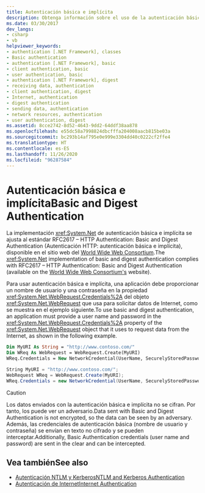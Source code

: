 ```yaml
---
title: Autenticación básica e implícita
description: Obtenga información sobre el uso de la autenticación básica e implícita, en la que una aplicación proporciona un nombre de usuario y una contraseña en el objeto WebRequest que usa para solicitar datos.
ms.date: 03/30/2017
dev_langs:
- csharp
- vb
helpviewer_keywords:
- authentication [.NET Framework], classes
- Basic authentication
- authentication [.NET Framework], basic
- client authentication, basic
- user authentication, basic
- authentication [.NET Framework], digest
- receiving data, authentication
- client authentication, digest
- Internet, authentication
- digest authentication
- sending data, authentication
- network resources, authentication
- user authentication, digest
ms.assetid: 8cce2742-8d52-4643-9dd2-64ddf38aa878
ms.openlocfilehash: e55dc58a7998824dbcfffa204008aacb815be03a
ms.sourcegitcommit: bc293b14af795e0e999e3304dd40c0222cf2ffe4
ms.translationtype: HT
ms.contentlocale: es-ES
ms.lasthandoff: 11/26/2020
ms.locfileid: "96287584"
---
```

# <a name="basic-and-digest-authentication"></a><span data-ttu-id="ba773-103">Autenticación básica e implícita</span><span class="sxs-lookup"><span data-stu-id="ba773-103">Basic and Digest Authentication</span></span>

<span data-ttu-id="ba773-104">La implementación <xref:System.Net> de autenticación básica e implícita se ajusta al estándar RFC2617 – HTTP Authentication: Basic and Digest Authentication (Autenticación HTTP: autenticación básica e implícita), disponible en el sitio web del [World Wide Web Consortium](https://www.w3.org).</span><span class="sxs-lookup"><span data-stu-id="ba773-104">The <xref:System.Net> implementation of basic and digest authentication complies with RFC2617 – HTTP Authentication: Basic and Digest Authentication (available on the [World Wide Web Consortium's](https://www.w3.org) website).</span></span>  
  
 <span data-ttu-id="ba773-105">Para usar autenticación básica e implícita, una aplicación debe proporcionar un nombre de usuario y una contraseña en la propiedad <xref:System.Net.WebRequest.Credentials%2A> del objeto <xref:System.Net.WebRequest> que usa para solicitar datos de Internet, como se muestra en el ejemplo siguiente.</span><span class="sxs-lookup"><span data-stu-id="ba773-105">To use basic and digest authentication, an application must provide a user name and password in the <xref:System.Net.WebRequest.Credentials%2A> property of the <xref:System.Net.WebRequest> object that it uses to request data from the Internet, as shown in the following example.</span></span>  
  
```vb  
Dim MyURI As String = "http://www.contoso.com/"  
Dim WReq As WebRequest = WebRequest.Create(MyURI)  
WReq.Credentials = New NetworkCredential(UserName, SecurelyStoredPassword)  
```  
  
```csharp  
String MyURI = "http://www.contoso.com/";  
WebRequest WReq = WebRequest.Create(MyURI);  
WReq.Credentials = new NetworkCredential(UserName, SecurelyStoredPassword);  
```  
  
> [!CAUTION]
> <span data-ttu-id="ba773-106">Los datos enviados con la autenticación básica e implícita no se cifran. Por tanto, los puede ver un adversario.</span><span class="sxs-lookup"><span data-stu-id="ba773-106">Data sent with Basic and Digest Authentication is not encrypted, so the data can be seen by an adversary.</span></span> <span data-ttu-id="ba773-107">Además, las credenciales de autenticación básica (nombre de usuario y contraseña) se envían en texto no cifrado y se pueden interceptar.</span><span class="sxs-lookup"><span data-stu-id="ba773-107">Additionally, Basic Authentication credentials (user name and password) are sent in the clear and can be intercepted.</span></span>  
  
## <a name="see-also"></a><span data-ttu-id="ba773-108">Vea también</span><span class="sxs-lookup"><span data-stu-id="ba773-108">See also</span></span>

- [<span data-ttu-id="ba773-109">Autenticación NTLM y Kerberos</span><span class="sxs-lookup"><span data-stu-id="ba773-109">NTLM and Kerberos Authentication</span></span>](ntlm-and-kerberos-authentication.md)
- [<span data-ttu-id="ba773-110">Autenticación de Internet</span><span class="sxs-lookup"><span data-stu-id="ba773-110">Internet Authentication</span></span>](internet-authentication.md)
